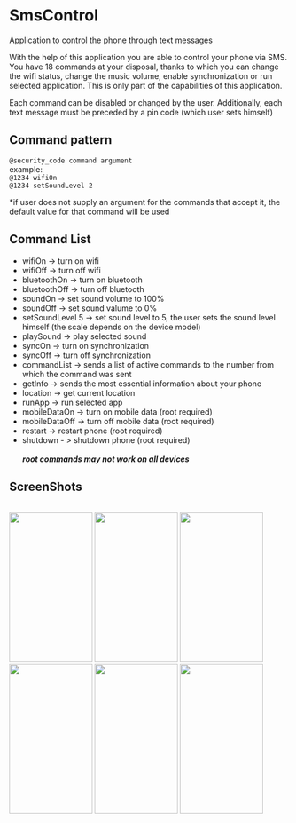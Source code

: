 # SmsControl
Application to control the phone through text messages

With the help of this application you are able to control your phone via SMS.</br>
You have 18 commands at your disposal, thanks to which you can change the wifi status, change the music volume,
enable synchronization or run selected application. This is only part of the capabilities of this application.

Each command can be disabled or changed by the user.
Additionally, each text message must be preceded by a pin code (which user sets himself)


## Command pattern
```@security_code command argument```
<br>example:
<br>```@1234 wifiOn```
<br>```@1234 setSoundLevel 2```

*if user does not supply an argument for the commands that accept it, the default value for that command will be used


## Command List
* wifiOn -> turn on wifi
* wifiOff -> turn off wifi
* bluetoothOn -> turn on bluetooth
* bluetoothOff -> turn off bluetooth
* soundOn -> set sound volume to 100%
* soundOff -> set sound valume to 0%
* setSoundLevel 5 -> set sound level to 5, the user sets the sound level himself (the scale depends on the device model)
* playSound -> play selected sound
* syncOn -> turn on synchronization
* syncOff -> turn off synchronization
* commandList -> sends a list of active commands to the number from which the command was sent
* getInfo -> sends the most essential information about your phone
* location -> get current location
* runApp -> run selected app
* mobileDataOn -> turn on mobile data (root required)
* mobileDataOff -> turn off mobile data (root required)
* restart -> restart phone (root required)
* shutdown - > shutdown phone (root required)
<br><br>___*root commands may not work on all devices*___ 

## ScreenShots
<br><img src="https://user-images.githubusercontent.com/64009728/90672383-59cea080-e256-11ea-8823-dcd67bd64323.jpg" width="150" height="270">
<img src="https://user-images.githubusercontent.com/64009728/90672392-5d622780-e256-11ea-83c7-c2ecc2dca358.jpg" width="150" height="270">
<img src="https://user-images.githubusercontent.com/64009728/90672397-5f2beb00-e256-11ea-9ec2-fc23cf47a788.jpg" width="150" height="270">
<img src="https://user-images.githubusercontent.com/64009728/90672405-60f5ae80-e256-11ea-9c49-8f6b658bc212.jpg" width="150" height="270">
<img src="https://user-images.githubusercontent.com/64009728/90672413-63580880-e256-11ea-8e97-f1136b372e67.jpg" width="150" height="270">
<img src="https://user-images.githubusercontent.com/64009728/90672433-67842600-e256-11ea-95e2-635f87ac9a7d.jpg" width="150" height="270">
